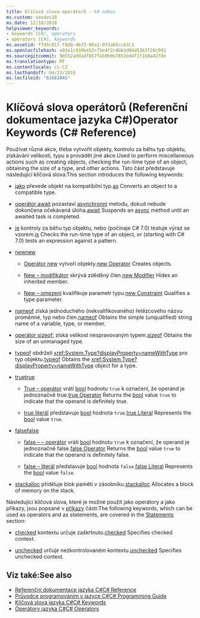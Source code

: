 ```yaml
---
title: Klíčová slova operátorů - C# odkaz
ms.custom: seodec18
ms.date: 12/10/2018
helpviewer_keywords:
- keywords [C#], operators
- operators [C#], keywords
ms.assetid: f745c81f-f8d8-4673-86a1-0f3a85cc63c3
ms.openlocfilehash: e03e1c930b452cf5e4f2c4bb1d06d5363f20c991
ms.sourcegitcommit: 9b552addadfb57fab0b9e7852ed4f1f1b8a42f8e
ms.translationtype: MT
ms.contentlocale: cs-CZ
ms.lasthandoff: 04/23/2019
ms.locfileid: "61661045"
---
```

# <a name="operator-keywords-c-reference"></a><span data-ttu-id="4cbed-102">Klíčová slova operátorů (Referenční dokumentace jazyka C#)</span><span class="sxs-lookup"><span data-stu-id="4cbed-102">Operator Keywords (C# Reference)</span></span>

<span data-ttu-id="4cbed-103">Používat různé akce, třeba vytvořit objekty, kontrolu za běhu typ objektu, získávání velikosti, typu a provádět jiné akce.</span><span class="sxs-lookup"><span data-stu-id="4cbed-103">Used to perform miscellaneous actions such as creating objects, checking the run-time type of an object, obtaining the size of a type, and other actions.</span></span> <span data-ttu-id="4cbed-104">Tato část představuje následující klíčová slova:</span><span class="sxs-lookup"><span data-stu-id="4cbed-104">This section introduces the following keywords:</span></span>

- <span data-ttu-id="4cbed-105">[jako](as.md) převede objekt na kompatibilní typ.</span><span class="sxs-lookup"><span data-stu-id="4cbed-105">[as](as.md) Converts an object to a compatible type.</span></span>

- <span data-ttu-id="4cbed-106">[operátor await](await.md) pozastaví [asynchronní](async.md) metodu, dokud nebude dokončena očekávaná úloha.</span><span class="sxs-lookup"><span data-stu-id="4cbed-106">[await](await.md) Suspends an [async](async.md) method until an awaited task is completed.</span></span>

- <span data-ttu-id="4cbed-107">[je](is.md) kontroly za běhu typ objektu, nebo (počínaje C# 7.0) testuje výraz se vzorem.</span><span class="sxs-lookup"><span data-stu-id="4cbed-107">[is](is.md) Checks the run-time type of an object, or (starting with C# 7.0) tests an expression against a pattern.</span></span>

- [<span data-ttu-id="4cbed-108">new</span><span class="sxs-lookup"><span data-stu-id="4cbed-108">new</span></span>](new.md)

  - <span data-ttu-id="4cbed-109">[Operátor new](new-operator.md) vytvoří objekty.</span><span class="sxs-lookup"><span data-stu-id="4cbed-109">[new Operator](new-operator.md) Creates objects.</span></span>

  - <span data-ttu-id="4cbed-110">[New – modifikátor](new-modifier.md) skrývá zděděný člen.</span><span class="sxs-lookup"><span data-stu-id="4cbed-110">[new Modifier](new-modifier.md) Hides an inherited member.</span></span>

  - <span data-ttu-id="4cbed-111">[New – omezení](new-constraint.md) kvalifikuje parametr typu.</span><span class="sxs-lookup"><span data-stu-id="4cbed-111">[new Constraint](new-constraint.md) Qualifies a type parameter.</span></span>

- <span data-ttu-id="4cbed-112">[nameof](nameof.md) získá jednoduchého (nekvalifikovaného) řetězcového názvu proměnné, typ nebo člen.</span><span class="sxs-lookup"><span data-stu-id="4cbed-112">[nameof](nameof.md) Obtains the simple (unqualified) string name of a variable, type, or member.</span></span>

- <span data-ttu-id="4cbed-113">[operátor sizeof:](sizeof.md) získá velikost nespravovaným typem.</span><span class="sxs-lookup"><span data-stu-id="4cbed-113">[sizeof](sizeof.md) Obtains the size of an unmanaged type.</span></span>  

- <span data-ttu-id="4cbed-114">[typeof](typeof.md) obdrželi <xref:System.Type?displayProperty=nameWithType> pro typ objektu.</span><span class="sxs-lookup"><span data-stu-id="4cbed-114">[typeof](typeof.md) Obtains the <xref:System.Type?displayProperty=nameWithType> object for a type.</span></span>  

- [<span data-ttu-id="4cbed-115">true</span><span class="sxs-lookup"><span data-stu-id="4cbed-115">true</span></span>](true.md)  

  - <span data-ttu-id="4cbed-116">[True – operátor](true-false-operators.md) vrátí [bool](bool.md) hodnotu `true` k označení, že operand je jednoznačně true.</span><span class="sxs-lookup"><span data-stu-id="4cbed-116">[true Operator](true-false-operators.md) Returns the [bool](bool.md) value `true` to indicate that the operand is definitely true.</span></span>

  - <span data-ttu-id="4cbed-117">[true literál](true-literal.md) představuje [bool](bool.md) hodnota `true`.</span><span class="sxs-lookup"><span data-stu-id="4cbed-117">[true Literal](true-literal.md) Represents the [bool](bool.md) value `true`.</span></span>

- [<span data-ttu-id="4cbed-118">false</span><span class="sxs-lookup"><span data-stu-id="4cbed-118">false</span></span>](false.md)  

  - <span data-ttu-id="4cbed-119">[false – – operátor](true-false-operators.md) vrátí [bool](bool.md) hodnotu `true` k označení, že operand je jednoznačně false.</span><span class="sxs-lookup"><span data-stu-id="4cbed-119">[false Operator](true-false-operators.md) Returns the [bool](bool.md) value `true` to indicate that the operand is definitely false.</span></span>

  - <span data-ttu-id="4cbed-120">[false – literál](false-literal.md) představuje [bool](bool.md) hodnota `false`.</span><span class="sxs-lookup"><span data-stu-id="4cbed-120">[false Literal](false-literal.md) Represents the [bool](bool.md) value `false`.</span></span>

- <span data-ttu-id="4cbed-121">[stackalloc](stackalloc.md) přiděluje blok paměti v zásobníku.</span><span class="sxs-lookup"><span data-stu-id="4cbed-121">[stackalloc](stackalloc.md) Allocates a block of memory on the stack.</span></span>  

<span data-ttu-id="4cbed-122">Následující klíčová slova, které je možné použít jako operátory a jako příkazy, jsou popsané v [příkazy](statement-keywords.md) části:</span><span class="sxs-lookup"><span data-stu-id="4cbed-122">The following keywords, which can be used as operators and as statements, are covered in the [Statements](statement-keywords.md) section:</span></span>

- <span data-ttu-id="4cbed-123">[checked](checked.md) kontextu určuje zaškrtnuto.</span><span class="sxs-lookup"><span data-stu-id="4cbed-123">[checked](checked.md) Specifies checked context.</span></span>  

- <span data-ttu-id="4cbed-124">[unchecked](unchecked.md) určuje nezkontrolovaném kontextu.</span><span class="sxs-lookup"><span data-stu-id="4cbed-124">[unchecked](unchecked.md) Specifies unchecked context.</span></span>  

## <a name="see-also"></a><span data-ttu-id="4cbed-125">Viz také:</span><span class="sxs-lookup"><span data-stu-id="4cbed-125">See also</span></span>

- [<span data-ttu-id="4cbed-126">Referenční dokumentace jazyka C#</span><span class="sxs-lookup"><span data-stu-id="4cbed-126">C# Reference</span></span>](../index.md)
- [<span data-ttu-id="4cbed-127">Průvodce programováním v jazyce C#</span><span class="sxs-lookup"><span data-stu-id="4cbed-127">C# Programming Guide</span></span>](../../programming-guide/index.md)
- [<span data-ttu-id="4cbed-128">Klíčová slova jazyka C#</span><span class="sxs-lookup"><span data-stu-id="4cbed-128">C# Keywords</span></span>](index.md)
- [<span data-ttu-id="4cbed-129">Operátory jazyka C#</span><span class="sxs-lookup"><span data-stu-id="4cbed-129">C# Operators</span></span>](../operators/index.md)
